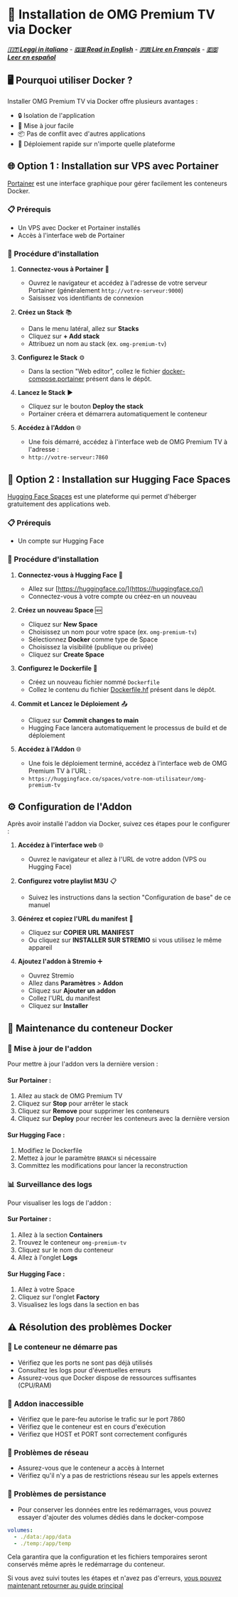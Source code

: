 # 🐳 Installation de OMG Premium TV via Docker
***[🇮🇹 Leggi in italiano](README.md)*** - ***[🇬🇧 Read in English](docker-install-en.md)*** - ***[🇫🇷 Lire en Français](docker-install-fr.md)*** - ***[🇪🇸 Leer en español](docker-install-es.md)***

## 🖥️ Pourquoi utiliser Docker ?

Installer OMG Premium TV via Docker offre plusieurs avantages :
- 🔒 Isolation de l'application
- 🔄 Mise à jour facile
- 📦 Pas de conflit avec d'autres applications
- 🚀 Déploiement rapide sur n'importe quelle plateforme

## 🌐 Option 1 : Installation sur VPS avec Portainer

[Portainer](https://www.portainer.io/) est une interface graphique pour gérer facilement les conteneurs Docker.

### 📋 Prérequis
- Un VPS avec Docker et Portainer installés
- Accès à l'interface web de Portainer

### 🚀 Procédure d'installation

1. **Connectez-vous à Portainer** 🔑
   - Ouvrez le navigateur et accédez à l'adresse de votre serveur Portainer (généralement `http://votre-serveur:9000`)
   - Saisissez vos identifiants de connexion

2. **Créez un Stack** 📚
   - Dans le menu latéral, allez sur **Stacks**
   - Cliquez sur **+ Add stack**
   - Attribuez un nom au stack (ex. `omg-premium-tv`)

3. **Configurez le Stack** ⚙️
   - Dans la section "Web editor", collez le fichier [docker-compose.portainer](docker-compose.portainer) présent dans le dépôt.

4. **Lancez le Stack** ▶️
   - Cliquez sur le bouton **Deploy the stack**
   - Portainer créera et démarrera automatiquement le conteneur

5. **Accédez à l'Addon** 🌐
   - Une fois démarré, accédez à l'interface web de OMG Premium TV à l'adresse :
   - `http://votre-serveur:7860`

## 🤗 Option 2 : Installation sur Hugging Face Spaces

[Hugging Face Spaces](https://huggingface.co/spaces) est une plateforme qui permet d'héberger gratuitement des applications web.

### 📋 Prérequis
- Un compte sur Hugging Face

### 🚀 Procédure d'installation

1. **Connectez-vous à Hugging Face** 🔑
   - Allez sur [https://huggingface.co/](https://huggingface.co/)
   - Connectez-vous à votre compte ou créez-en un nouveau

2. **Créez un nouveau Space** 🆕
   - Cliquez sur **New Space**
   - Choisissez un nom pour votre space (ex. `omg-premium-tv`)
   - Sélectionnez **Docker** comme type de Space
   - Choisissez la visibilité (publique ou privée)
   - Cliquez sur **Create Space**

3. **Configurez le Dockerfile** 📝
   - Créez un nouveau fichier nommé `Dockerfile`
   - Collez le contenu du fichier [Dockerfile.hf](Dockerfile.hf) présent dans le dépôt.

4. **Commit et Lancez le Déploiement** 📤
   - Cliquez sur **Commit changes to main**
   - Hugging Face lancera automatiquement le processus de build et de déploiement

5. **Accédez à l'Addon** 🌐
   - Une fois le déploiement terminé, accédez à l'interface web de OMG Premium TV à l'URL :
   - `https://huggingface.co/spaces/votre-nom-utilisateur/omg-premium-tv`

## ⚙️ Configuration de l'Addon

Après avoir installé l'addon via Docker, suivez ces étapes pour le configurer :

1. **Accédez à l'interface web** 🌐
   - Ouvrez le navigateur et allez à l'URL de votre addon (VPS ou Hugging Face)

2. **Configurez votre playlist M3U** 📋
   - Suivez les instructions dans la section "Configuration de base" de ce manuel

3. **Générez et copiez l'URL du manifest** 📝
   - Cliquez sur **COPIER URL MANIFEST**
   - Ou cliquez sur **INSTALLER SUR STREMIO** si vous utilisez le même appareil

4. **Ajoutez l'addon à Stremio** ➕
   - Ouvrez Stremio
   - Allez dans **Paramètres** > **Addon**
   - Cliquez sur **Ajouter un addon**
   - Collez l'URL du manifest
   - Cliquez sur **Installer**

## 🔧 Maintenance du conteneur Docker

### 🔄 Mise à jour de l'addon
Pour mettre à jour l'addon vers la dernière version :

#### Sur Portainer :
1. Allez au stack de OMG Premium TV
2. Cliquez sur **Stop** pour arrêter le stack
3. Cliquez sur **Remove** pour supprimer les conteneurs
4. Cliquez sur **Deploy** pour recréer les conteneurs avec la dernière version

#### Sur Hugging Face :
1. Modifiez le Dockerfile
2. Mettez à jour le paramètre `BRANCH` si nécessaire
3. Committez les modifications pour lancer la reconstruction

### 📊 Surveillance des logs
Pour visualiser les logs de l'addon :

#### Sur Portainer :
1. Allez à la section **Containers**
2. Trouvez le conteneur `omg-premium-tv`
3. Cliquez sur le nom du conteneur
4. Allez à l'onglet **Logs**

#### Sur Hugging Face :
1. Allez à votre Space
2. Cliquez sur l'onglet **Factory**
3. Visualisez les logs dans la section en bas

## ⚠️ Résolution des problèmes Docker

### 🛑 Le conteneur ne démarre pas
- Vérifiez que les ports ne sont pas déjà utilisés
- Consultez les logs pour d'éventuelles erreurs
- Assurez-vous que Docker dispose de ressources suffisantes (CPU/RAM)

### 🔌 Addon inaccessible
- Vérifiez que le pare-feu autorise le trafic sur le port 7860
- Vérifiez que le conteneur est en cours d'exécution
- Vérifiez que HOST et PORT sont correctement configurés

### 📵 Problèmes de réseau
- Assurez-vous que le conteneur a accès à Internet
- Vérifiez qu'il n'y a pas de restrictions réseau sur les appels externes

### 💾 Problèmes de persistance
- Pour conserver les données entre les redémarrages, vous pouvez essayer d'ajouter des volumes dédiés dans le docker-compose

```yaml
volumes:
  - ./data:/app/data
  - ./temp:/app/temp
```

Cela garantira que la configuration et les fichiers temporaires seront conservés même après le redémarrage du conteneur.

Si vous avez suivi toutes les étapes et n'avez pas d'erreurs, [vous pouvez maintenant retourner au guide principal](README-FR.md)
